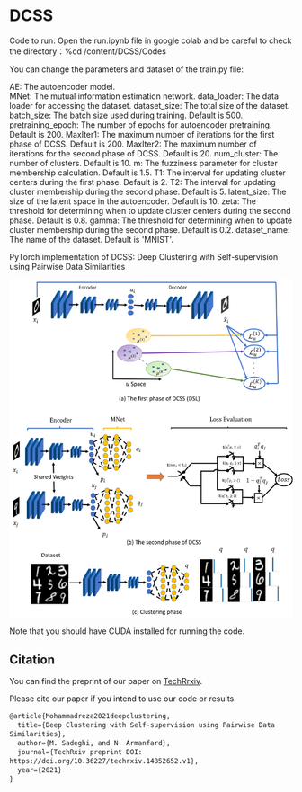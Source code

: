 # DCSS
Code to run:
Open the run.ipynb file in google colab and be careful to check the directory：%cd /content/DCSS/Codes

You can change the parameters and dataset of the train.py file:

AE: The autoencoder model.  
MNet: The mutual information estimation network.
data_loader: The data loader for accessing the dataset.
dataset_size: The total size of the dataset.
batch_size: The batch size used during training. Default is 500.
pretraining_epoch: The number of epochs for autoencoder pretraining. Default is 200.
MaxIter1: The maximum number of iterations for the first phase of DCSS. Default is 200.
MaxIter2: The maximum number of iterations for the second phase of DCSS. Default is 20.
num_cluster: The number of clusters. Default is 10.
m: The fuzziness parameter for cluster membership calculation. Default is 1.5.
T1: The interval for updating cluster centers during the first phase. Default is 2.
T2: The interval for updating cluster membership during the second phase. Default is 5.
latent_size: The size of the latent space in the autoencoder. Default is 10.
zeta: The threshold for determining when to update cluster centers during the second phase. Default is 0.8.
gamma: The threshold for determining when to update cluster membership during the second phase. Default is 0.2.
dataset_name: The name of the dataset. Default is 'MNIST'.


PyTorch implementation of DCSS: Deep Clustering with Self-supervision using Pairwise Data Similarities

<center><img src="https://github.com/Armanfard-Lab/DCSS/blob/main/Figures/final_model-1.png" alt="Overview" width="800" align="center"></center>

Note that you should have CUDA installed for running the code.

## Citation

You can find the preprint of our paper on [TechRrxiv](https://www.techrxiv.org/articles/preprint/Deep_Clustering_with_Self-supervision_using_Pairwise_Data_Similarities/14852652/1).

Please cite our paper if you intend to use our code or results.
```
@article{Mohammadreza2021deepclustering,
  title={Deep Clustering with Self-supervision using Pairwise Data Similarities},
  author={M. Sadeghi, and N. Armanfard},
  journal={TechRxiv preprint DOI: https://doi.org/10.36227/techrxiv.14852652.v1},
  year={2021}
}
```
